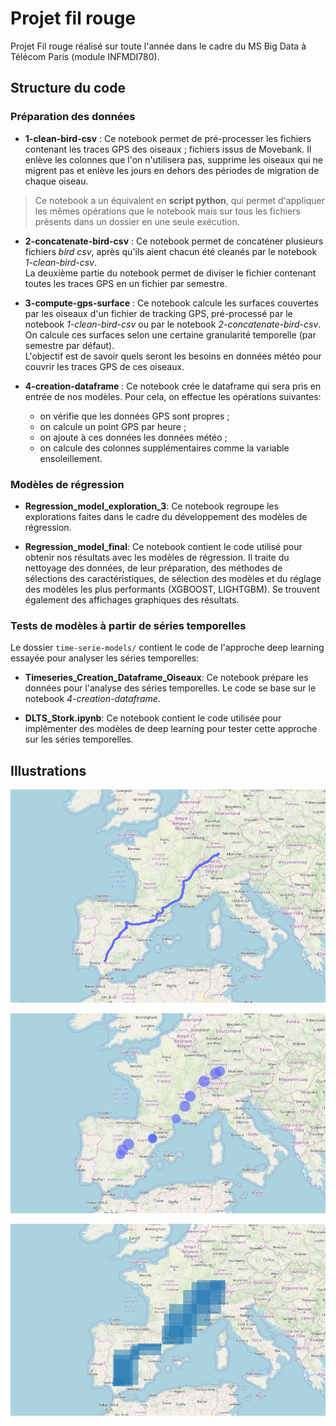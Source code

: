 # Projet fil rouge

Projet Fil rouge réalisé sur toute l'année dans le cadre du MS Big Data à Télécom Paris (module INFMDI780).

## Structure du code

### Préparation des données

* **1-clean-bird-csv** : Ce notebook permet de pré-processer les fichiers contenant les traces GPS des oiseaux ; fichiers issus de Movebank. Il enlève 
 les colonnes que l'on n'utilisera pas, supprime les oiseaux qui ne migrent pas et enlève les jours en dehors des périodes de migration de chaque oiseau.

 > Ce notebook a un équivalent en **script python**, qui permet d'appliquer les mêmes opérations que le notebook mais sur tous les fichiers présents dans un dossier en une seule exécution.

* **2-concatenate-bird-csv** : Ce notebook permet de concaténer plusieurs fichiers *bird csv*, après qu'ils aient chacun été cleanés par le notebook *1-clean-bird-csv*.<br />
La deuxième partie du notebook permet de diviser le fichier contenant toutes les traces GPS en un fichier par semestre.<br />

* **3-compute-gps-surface** : Ce notebook calcule les surfaces couvertes par les oiseaux d'un fichier de tracking GPS, pré-processé par le notebook *1-clean-bird-csv* ou par le notebook *2-concatenate-bird-csv*. On calcule ces surfaces selon une certaine granularité temporelle (par semestre par défaut).<br />
L'objectif est de savoir quels seront les besoins en données météo pour couvrir les traces GPS de ces oiseaux.

* **4-creation-dataframe** : Ce notebook crée le dataframe qui sera pris en entrée de nos modèles.
Pour cela, on effectue les opérations suivantes:
    * on vérifie que les données GPS sont propres ;
    * on calcule un point GPS par heure ;
    * on ajoute à ces données les données météo ;
    * on calcule des colonnes supplémentaires comme la variable ensoleillement.

### Modèles de régression

* **Regression_model_exploration_3**: Ce notebook regroupe les explorations faites dans le cadre du développement des modèles de régression.

* **Regression_model_final**: Ce notebook contient le code utilisé pour obtenir nos résultats avec les modèles de régression. Il traite du nettoyage des données, de leur préparation, des méthodes de sélections des caractéristiques, de sélection des modèles et du réglage des modèles les plus performants (XGBOOST, LIGHTGBM). Se trouvent également des affichages graphiques des résultats.

### Tests de modèles à partir de séries temporelles

Le dossier `time-serie-models/` contient le code de l'approche deep learning essayée pour analyser les séries temporelles:

* **Timeseries_Creation_Dataframe_Oiseaux**: Ce notebook prépare les données pour l'analyse des séries temporelles. Le code se base sur le notebook *4-creation-dataframe*.

* **DLTS_Stork.ipynb**: Ce notebook contient le code utilisée pour implémenter des modèles de deep learning pour tester cette approche sur les séries temporelles.


## Illustrations

![png](images/trace_gps.png)

![png](images/distances2_3jours.png)

![png](images/distances_3jours.png)